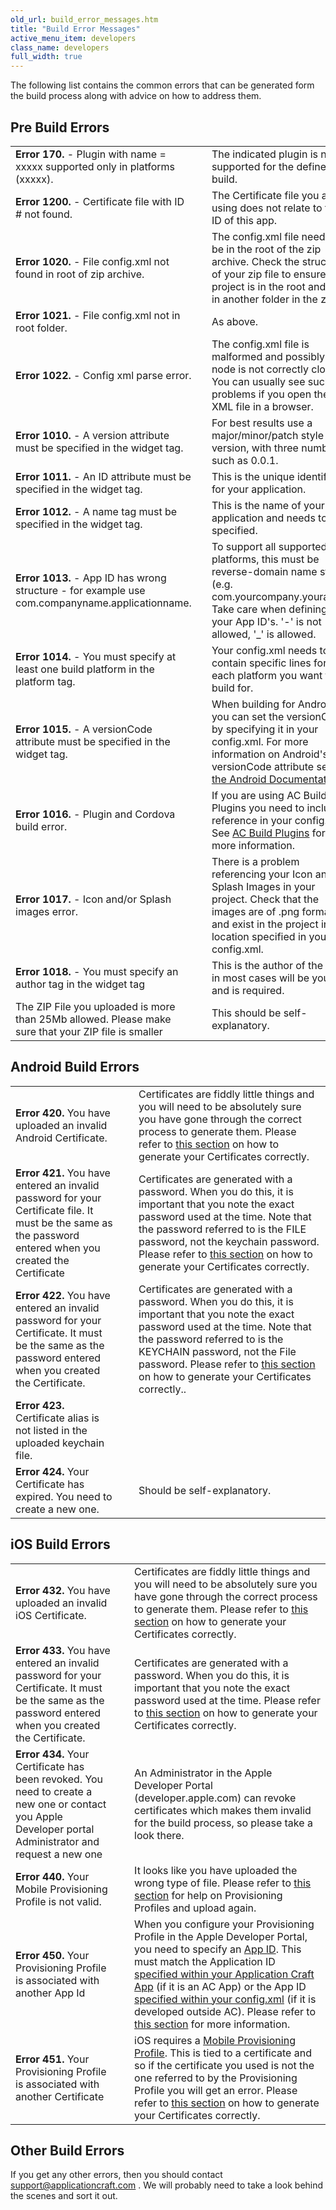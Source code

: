 ```yaml
---
old_url: build_error_messages.htm
title: "Build Error Messages"
active_menu_item: developers
class_name: developers
full_width: true
---
```



The following list contains the common errors that can be generated form the build process along with advice on how to address them.

## Pre Build Errors

<table>
<tr>
<td width="271">
<b>Error 170.</b> - Plugin with name = xxxxx supported only in platforms (xxxxx).

</td>
<td width="20">
</td>
<td width="595">
  The indicated plugin is not supported for the defined build.

</td>
</tr>
<tr>
<tr>
<td width="271">
<b>Error 1200.</b> - Certificate file with ID # not found.

</td>
<td width="20">
</td>
<td width="595">
  The Certificate file you are using does not relate to the ID of this app.

</td>
</tr>
<tr>
<td width="271">
<b>Error 1020.</b> - File config.xml not found in root of zip archive.

</td>
<td width="20">
</td>
<td width="595">
 The config.xml file needs to be in the root of the zip archive. Check the structure of your zip file to ensure the project is in the root and not in another folder in the zip. 

</td>
</tr>
<tr>
<td width="271">
<b>Error 1021.</b> - File config.xml not in root folder.

</td>
<td width="20">
</td>
<td width="595">
  As above.

</td>
</tr>
<tr>
<td width="271">
<b>Error 1022.</b> - Config xml parse error.

</td>
<td width="20">
</td>
<td width="595">
  The config.xml file is malformed and possibly a node is not correctly closed. You can usually see such problems if you open the XML file in a browser.

</td>
</tr>
<tr>
<td width="271">
<b>Error 1010.</b> - A version attribute must be specified in the widget tag.

</td>
<td width="20">
</td>
<td width="595">
  For best results use a major/minor/patch style version, with three numbers, such as 0.0.1.

</td>
</tr>
<tr>
<td width="271">
<b>Error 1011.</b> - An ID attribute must be specified in the widget tag.

</td>
<td width="20">
</td>
<td width="595">
  This is the unique identifier for your application. 

</td>
</tr>
<tr>
<td width="271">
<b>Error 1012.</b> - A name tag must be specified in the widget tag.

</td>
<td width="20">
</td>
<td width="595">
  This is the name of your application and needs to be specified.

</td>
</tr>
<tr>
<td width="271">
<b>Error 1013.</b> - App ID has wrong structure - for example use com.companyname.applicationname.

</td>
<td width="20">
</td>
<td width="595">
  To support all supported platforms, this must be reverse-domain name style (e.g. com.yourcompany.yourapp). Take care when defining your App ID's. '-' is not allowed, '_' is allowed.

</td>
</tr>
<tr>
<td width="271">
<b>Error 1014.</b> - You must specify at least one build platform in the platform tag.

</td>
<td width="20">
</td>
<td width="595">
  Your config.xml needs to contain specific lines for each platform you want to build for. 

</td>
</tr>
<tr>
<td width="271">
<b>Error 1015.</b> - A versionCode attribute must be specified in the widget tag.

</td>
<td width="20">
</td>
<td width="595">
  When building for Android, you can set the versionCode by specifying it in your config.xml. For more information on Android's versionCode attribute see <a href="http://developer.android.com/tools/publishing/versioning.html" target="_blank">the Android Documentation</a>.

</td>
</tr>
<tr>
<td width="271">
<b> Error 1016.</b> - Plugin and Cordova build error.

</td>
<td width="20">
</td>
<td width="595">
  If you are using AC Build Plugins you need to include reference in your config.xml. See <a href="http://www.applicationcraft.com/developers/documentation/ac-mobile-build-phonegap/ac-mobile-build/ac-build-plugins/" target="_blank">AC Build Plugins</a> for more information.

</td>
</tr>
<tr>
<td width="271">
<b>Error 1017.</b> - Icon and/or Splash images error.

</td>
<td width="20">
</td>
<td width="595">
  There is a problem referencing your Icon and/or Splash Images in your project. Check that the images are of .png format and exist in the project in the location specified in your config.xml.

</td>
</tr>
<tr>
<td width="271">
<b>Error 1018.</b> - You must specify an author tag in the widget tag

</td>
<td width="20">
</td>
<td width="595">
  This is the author of the app, in most cases will be you and is required.

</td>
</tr>
<tr>
<td width="271">
The ZIP File you uploaded is more than 25Mb allowed. Please make sure that your ZIP file is smaller

</td>
<td width="20">
</td>
<td width="595">
This should be self-explanatory.

</td>
</tr>
</table>

## Android Build Errors

<table>
<tr>
<td width="271">
<b>Error 420.</b> You have uploaded an invalid Android Certificate.

</td>
<td width="20">
</td>
<td width="595">
  Certificates are fiddly little things and you will need to be absolutely sure you have gone through the correct process to generate them. Please refer to <a href="/developers/documentation/ac-mobile-build-phonegap/certificates/">this section</a> on how to generate your Certificates correctly.

</td>
</tr>
<tr>
<td width="271">
<b>Error 421.</b> You have entered an invalid password for your Certificate file. It must be the same as the password entered when you created the Certificate

</td>
<td width="20">
</td>
<td width="595">
Certificates are generated with a password. When you do this, it is important that you note the exact password used at the time. Note that the password referred to is the FILE password, not the keychain password. Please refer to <a href="/developers/documentation/ac-mobile-build-phonegap/certificates/">this section</a> on how to generate your Certificates correctly.

</td>
</tr>
<tr>
<td width="271">
<b>Error 422.</b> You have entered an invalid password for your Certificate. It must be the same as the password entered when you created the Certificate.

</td>
<td width="20">
</td>
<td width="595">
  Certificates are generated with a password. When you do this, it is important that you note the exact password used at the time. Note that the password referred to is the KEYCHAIN password, not the File password. Please refer to <a href="/developers/documentation/ac-mobile-build-phonegap/certificates/">this section</a> on how to generate your Certificates correctly..

</td>
</tr>
<tr>
<td width="271">
<b>Error 423.</b> Certificate alias is not listed in the uploaded keychain file.

</td>
<td width="20">
</td>
<td width="595">
</td>
</tr>
<tr>
<td width="271">
<b>Error 424.</b> Your Certificate has expired. You need to create a new one.

</td>
<td width="20">
</td>
<td width="595">
Should be self-explanatory.

</td>
</tr>
</table>

## iOS Build Errors

<table>
<tr>
<td width="271">
<b>Error 432.</b> You have uploaded an invalid iOS Certificate.

</td>
<td width="20">
</td>
<td width="595">
  Certificates are fiddly little things and you will need to be absolutely sure you have gone through the correct process to generate them. Please refer to <a href="/developers/documentation/ac-mobile-build-phonegap/certificates/">this section</a> on how to generate your Certificates correctly.

</td>
</tr>
<tr>
<td width="271">
<b>Error 433.</b> You have entered an invalid password for your Certificate. It must be the same as the password entered when you created the Certificate.

</td>
<td width="20">
</td>
<td width="595">
  Certificates are generated with a password. When you do this, it is important that you note the exact password used at the time. Please refer to <a href="/developers/documentation/ac-mobile-build-phonegap/certificates/">this section</a> on how to generate your Certificates correctly.

</td>
</tr>
<tr>
<td width="271">
<b>Error 434.</b> Your Certificate has been revoked. You need to create a new one or contact you Apple Developer portal Administrator and request a new one

</td>
<td width="20">
</td>
<td width="595">
An Administrator in the Apple Developer Portal (developer.apple.com) can revoke certificates which makes them invalid for the build process, so please take a look there.

</td>
</tr>
<tr>
<td width="271">
<b>Error 440.</b> Your Mobile Provisioning Profile is not valid.

</td>
<td width="20">
</td>
<td width="595">
  It looks like you have uploaded the wrong type of file. Please refer to <a href="/developers/documentation/ac-mobile-build-phonegap/certificates/manual/ios-keys-and-certificates/do-it-yourself-guide/setting-up-for-development/create-a-provisioning-profile">this section</a> for help on Provisioning Profiles and upload again.

</td>
</tr>
<tr>
<td width="271">
<b>Error 450.</b> Your Provisioning Profile is associated with another App Id

</td>
<td width="20">
</td>
<td width="595">
  When you configure your Provisioning Profile in the Apple Developer Portal, you need to specify an <a href="/developers/documentation/ac-mobile-build-phonegap/certificates/manual/ios-keys-and-certificates/do-it-yourself-guide/setting-up-for-development/create-an-app-id">App ID</a>. This must match the Application ID <a href="/developers/documentation/ac-mobile-build-phonegap/apps-developed-with-application-craft/enabling-device-features">specified within your Application Craft App</a> (if it is an AC App) or the App ID <a href="/developers/documentation/ac-mobile-build-phonegap/ac-mobile-build/external-html5cssjs-apps">specified within your config.xml</a> (if it is developed outside AC). Please refer to <a href="/developers/documentation/ac-mobile-build-phonegap/certificates/manual/ios-keys-and-certificates/do-it-yourself-guide/setting-up-for-development/create-a-provisioning-profile">this section</a> for more information.

</td>
</tr>
<tr>
<td width="271">
<b>Error 451.</b> Your Provisioning Profile is associated with another Certificate

</td>
<td width="20">
</td>
<td width="595">
  iOS requires a <a href="/developers/documentation/ac-mobile-build-phonegap/certificates/manual/ios-keys-and-certificates/do-it-yourself-guide/setting-up-for-development/create-a-provisioning-profile">Mobile Provisioning Profile</a>. This is tied to a certificate and so if the certificate you used is not the one referred to by the Provisioning Profile you will get an error. Please refer to <a href="/developers/documentation/ac-mobile-build-phonegap/certificates/manual/ios-keys-and-certificates/do-it-yourself-guide/setting-up-for-development/create-a-provisioning-profile">this section</a> on how to generate your Certificates correctly.

</td>
</tr>
</table>

## Other Build Errors

If you get any other errors, then you should contact [support@applicationcraft.com](mailto:support@applicationcraft.com) . We will probably need to take a look behind the scenes and sort it out.
